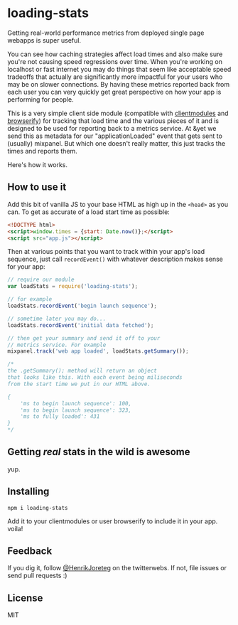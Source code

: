# loading-stats

Getting real-world performance metrics from deployed single page webapps is super useful. 

You can see how caching strategies affect load times and also make sure you're not causing speed regressions over time. When you're working on localhost or fast internet you may do things that seem like acceptable speed tradeoffs that actually are significantly more impactful for your users who may be on slower connections. By having these metrics reported back from each user you can very quickly get great perspective on how your app is performing for people.

This is a very simple client side module (compatible with [clientmodules](https://github.com/henrikjoreteg/clientmodules) and [browserify](https://github.com/substack/node-browserify)) for tracking that load time and the various pieces of it and is designed to be used for reporting back to a metrics service. At &yet we send this as metadata for our "applicationLoaded" event that gets sent to (usually) mixpanel. But which one doesn't really matter, this just tracks the times and reports them. 

Here's how it works.


## How to use it

Add this bit of vanilla JS to your base HTML as high up in the `<head>` as you can. To get as accurate of a load start time as possible:

```html
<!DOCTYPE html>
<script>window.times = {start: Date.now()};</script>
<script src="app.js"></script>
```

Then at various points that you want to track within your app's load sequence, just call `recordEvent()` with whatever description makes sense for your app:


```js
// require our module
var loadStats = require('loading-stats');

// for example
loadStats.recordEvent('begin launch sequence');

// sometime later you may do...
loadStats.recordEvent('initial data fetched');

// then get your summary and send it off to your
// metrics service. For example
mixpanel.track('web app loaded', loadStats.getSummary());

/*
the .getSummary(); method will return an object
that looks like this. With each event being miliseconds
from the start time we put in our HTML above.

{
    'ms to begin launch sequence': 100,
    'ms to begin launch sequence': 323,
    'ms to fully loaded': 431
}
*/

```

## Getting *real* stats in the wild is awesome

yup.


## Installing

```
npm i loading-stats
```

Add it to your clientmodules or user browserify to include it in your app. voila!


## Feedback

If you dig it, follow [@HenrikJoreteg](http://twitter.com/henrikjoreteg) on the twitterwebs. If not, file issues or send pull requests :)

## License

MIT
